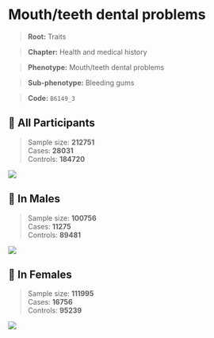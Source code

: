 # Mouth/teeth dental problems
> **Root:** Traits  

> **Chapter:** Health and medical history  

> **Phenotype:** Mouth/teeth dental problems  

> **Sub-phenotype:** Bleeding gums  

> **Code:** `B6149_3`

## 🧪 All Participants  
> Sample size: **212751**  
> Cases: **28031**  
> Controls: **184720**
<img src="/Traits/Figures/ALL/B6149_3.png"/>
<CsvTable src="/public/Traits/Data/ALL/LG_B6149_3.csv" label="🔍 View full results" />

## 👨 In Males  
> Sample size: **100756**  
> Cases: **11275**  
> Controls: **89481**
<img src="/Traits/Figures/Male/B6149_3.png"/>
<CsvTable src="/public/Traits/Data/Male/LG_B6149_3.csv" label="🔍 View full results" />

## 👩 In Females  
> Sample size: **111995**  
> Cases: **16756**  
> Controls: **95239**
<img src="/Traits/Figures/Female/B6149_3.png"/>
<CsvTable src="/public/Traits/Data/Female/LG_B6149_3.csv" label="🔍 View full results" />
